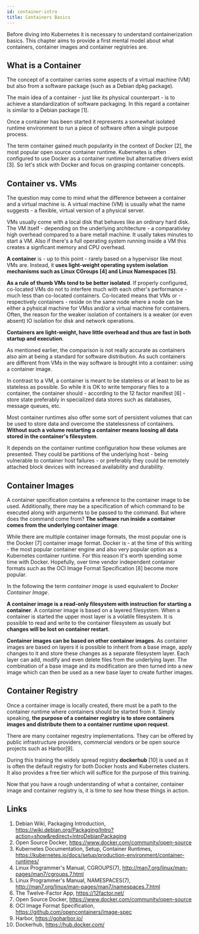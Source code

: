 ```yaml
---
id: container-intro
title: Containers Basics
---
```


Before diving into Kubernetes it is necessary to understand containerization basics. This chapter aims to provide a first mental model about what containers, container images and container registries are.

## What is a Container
The concept of a container carries some aspects of a virtual machine (VM) but also from a software package (such as a Debian dpkg package). 

The main idea of a container - just like its physical counterpart - is to achieve a standardization of software packaging. In this regard a container is similar to a Debian package [1].

Once a container has been started it represents a somewhat isolated runtime environment to run a piece of software often a single purpose process.

The term container gained much popularity in the context of Docker [2], the most popular open source container runtime. Kubernetes is often configured to use Docker as a container runtime but alternative drivers exist [3]. So let's stick with Docker and focus on grasping container concepts.

## Container vs. VMs
The question may come to mind what the difference between a container and a virtual machine is. A virtual machine (VM) is usually what the name suggests - a flexible, virtual version of a physical server.

VMs usually come with a local disk that behaves like an ordinary hard disk. The VM itself - depending on the underlying architecture - a comparativley high overhead compared to a bare metall machine. It usally takes minutes to start a VM. Also if there's a full operating system running inside a VM this creates a signficant memory and CPU overhead.

**A container** is - up to this point - rarely based on a hypervisor like most VMs are. Instead, it **uses light-weight operating system isolation mechanisms such as Linux CGroups [4] and Linux Namespaces [5]**. 

**As a rule of thumb VMs tend to be better isolated**. If properly configured, co-located VMs do not to interfere much with each other's performance - much less than co-located containers. Co-located means that VMs or - respectively containers - reside on the same node where a node can be either a pyhsical machine for VMss and/or a virtual machine for containers. Often, the reason for the weaker isolation of containers is a weaker (or even absent) IO isolation for disk and network operations.

**Containers are light-weight, have little overhead and thus are fast in both startup and execution**.

As mentioned earlier, the comparison is not really accurate as containers also aim at being a standard for software distribution. As such containers are different from VMs in the way software is brought into a container: using a container image.

In contrast to a VM, a container is meant to be stateless or at least to be as stateless as possible. So while it is OK to write temporary files to a container, the container should - according to the 12 factor manifest [6] - store state preferably in specialized data stores such as databases, message queues, etc. 

Most container runtimes also offer some sort of persistent volumes that can be used to store data and overcome the statelessness of containers. **Without such a volume restarting a container means loosing all data stored in the container's filesystem**.

It depends on the container runtime configuration how these volumes are presented. They could be partitions of the underlying host - being vulnerable to container host failures - or preferably they could be remotely attached block devices with increased availability and durability.

## Container Images

A container specification contains a reference to the container image to be used. Additionally, there may be a specification of which command to be executed along with arguments to be passed to the command. But where does the command come from? **The software run inside a container comes from the underlying container image**.

While there are multiple container image formats, the most popular one is the Docker [7] container image format. Docker is - at the time of this writing - the most popular container engine and also very popular option as a Kubernetes container runtime. For this reason it's worth spending some time with Docker. Hopefully, over time vendor independent container formats such as the OCI Image Format Specification [8] become more popular.

In the following the term *container image* is used equivalent to *Docker Container Image*.

**A container image is a read-only filesystem with instruction for starting a container**.
A container image is based on a layered filesystem. When a container is started the upper most layer is a volatile filesystem. It is possible to read and write to the container filesystem as usualy but **changes will be lost on container restart**.

**Container images can be based on other container images**. As container images are based on layers it is possible to inherit from a base image, apply changes to it and store these changes as a separate filesystem layer. Each layer can add, modify and even delete files from the underlying layer. The combination of a base image and its modification are then turned into a new image which can then be used as a new base layer to create further images.

## Container Registry
Once a container image is locally created, there must be a path to the container runtime where containers should be started from it. Simply speaking, **the purpose of a container registry is to store containers images and distribute them to a container runtime upon request**.

There are many container regestry implementations. They can be offered by public infrastructure providers, commercial vendors or be open source projects such as Harbor[9].

During this training the widely spread registry **dockerhub** [10] is used as it is often the default registry for both Docker hosts and Kubernetes clusters. It also provides a free tier which will suffice for the purpose of this training.
 
Now that you have a rough understanding of what a container, container image and container registry is, it is time to see how these things in action.

## Links

1. Debian Wiki, Packaging Introduction, https://wiki.debian.org/Packaging/Intro?action=show&redirect=IntroDebianPackaging
2. Open Source Docker, https://www.docker.com/community/open-source
3. Kubernetes Documentation, Setup, Container Runtimes, https://kubernetes.io/docs/setup/production-environment/container-runtimes/
4. Linux Programmer's Manual, CGROUPS(7), http://man7.org/linux/man-pages/man7/cgroups.7.html
5. Linux Programmer's Manual, NAMESPACES(7), http://man7.org/linux/man-pages/man7/namespaces.7.html
6. The Twelve-Factor App, https://12factor.net/
7. Open Source Docker, https://www.docker.com/community/open-source
8. OCI Image Format Specification, https://github.com/opencontainers/image-spec
9. Harbor, https://goharbor.io/
10. Dockerhub, https://hub.docker.com/
